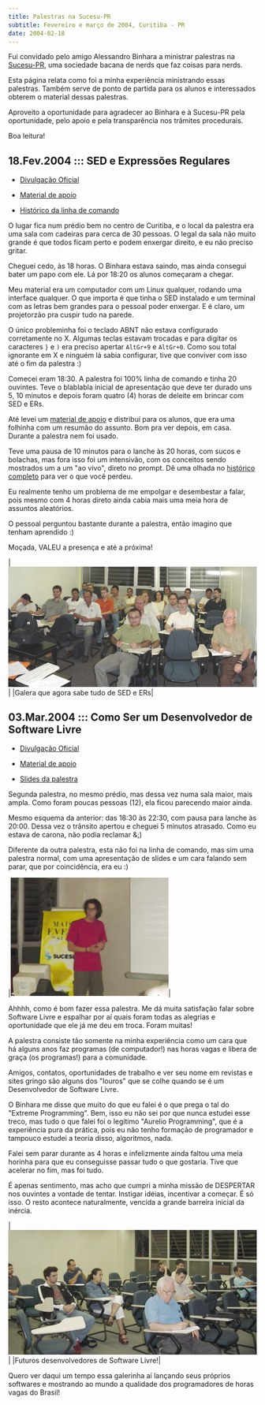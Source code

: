 ```yaml
---
title: Palestras na Sucesu-PR
subtitle: Fevereiro e março de 2004, Curitiba - PR
date: 2004-02-18
---
```


Fui convidado pelo amigo Alessandro Binhara a ministrar
palestras na [Sucesu-PR](http://www.prsucesu.org.br), uma
sociedade bacana de nerds que faz coisas para nerds.

Esta página relata como foi a minha experiência ministrando
essas palestras. Também serve de ponto de partida para os
alunos e interessados obterem o material dessas palestras.

Aproveito a oportunidade para agradecer ao Binhara e à
Sucesu-PR pela oportunidade, pelo apoio e pela transparência
nos trâmites procedurais.

Boa leitura!

## 18.Fev.2004 ::: SED e Expressões Regulares 

 * [Divulgação Oficial](http://www.prsucesu.org.br/Palestras/MostrarCurso.Asp?Curso=16)

 * [Material de apoio](sucesu-seder-apoio.html)

 * [Histórico da linha de comando](sucesu-seder-prompt.html)

O lugar fica num prédio bem no centro de Curitiba, e o local da
palestra era uma sala com cadeiras para cerca de 30 pessoas. O legal
da sala não muito grande é que todos ficam perto e podem enxergar
direito, e eu não preciso gritar.

Cheguei cedo, às 18 horas. O Binhara estava saindo, mas ainda consegui
bater um papo com ele. Lá por 18:20 os alunos começaram a chegar.

Meu material era um computador com um Linux qualquer, rodando uma
interface qualquer. O que importa é que tinha o SED instalado e um
terminal com as letras bem grandes para o pessoal poder enxergar. E é
claro, um projetorzão pra cuspir tudo na parede.

O único probleminha foi o teclado ABNT não estava configurado
corretamente no X. Algumas teclas estavam trocadas e para digitar os
caracteres `}` e `)` era preciso apertar `AltGr+9` e
`AltGr+0`. Como sou total ignorante em X e ninguém lá sabia
configurar, tive que conviver com isso até o fim da palestra :)

Comecei eram 18:30. A palestra foi 100% linha de comando e tinha 20
ouvintes. Teve o blablabla inicial de apresentação que deve ter durado
uns 5, 10 minutos e depois foram quatro (4) horas de deleite em
brincar com SED e ERs.

Até levei um [material de apoio](sucesu-seder-apoio.html) e distribuí
para os alunos, que era uma folhinha com um resumão do assunto. Bom
pra ver depois, em casa. Durante a palestra nem foi usado.

Teve uma pausa de 10 minutos para o lanche às 20 horas, com sucos e
bolachas, mas fora isso foi um intensivão, com os conceitos sendo
mostrados um a um "ao vivo", direto no prompt. Dê uma olhada no
[histórico completo](sucesu-seder-prompt.html) para ver o que você
perdeu.

Eu realmente tenho um problema de me empolgar e desembestar a falar,
pois mesmo com 4 horas direto ainda cabia mais uma meia hora de
assuntos aleatórios.

O pessoal perguntou bastante durante a palestra, então imagino que
tenham aprendido :)

Moçada, VALEU a presença e até a próxima!

|![](sucesu-seder-turma.jpg)|
|Galera que agora sabe tudo de SED e ERs|

## 03.Mar.2004 ::: Como Ser um Desenvolvedor de Software Livre 

 * [Divulgação Oficial](http://www.prsucesu.org.br/Palestras/MostrarCurso.Asp?Curso=22)

 * [Material de apoio](sucesu-desenvolvedor-apoio.html)

 * [Slides da palestra](http://aurelio.net/curso/material/desenvolvedor/)

Segunda palestra, no mesmo prédio, mas dessa vez numa sala maior, mais
ampla. Como foram poucas pessoas (12), ela ficou parecendo maior
ainda.

Mesmo esquema da anterior: das 18:30 às 22:30, com pausa para lanche às
20:00. Dessa vez o trânsito apertou e cheguei 5 minutos atrasado. Como
eu estava de carona, não podia reclamar &;)

Diferente da outra palestra, esta não foi na linha de comando, mas sim
uma palestra normal, com uma apresentação de slides e um cara falando
sem parar, que por coincidência, era eu :)

|![](sucesu-desenvolvedor-aurelio.jpg)|

Ahhhh, como é bom fazer essa palestra. Me dá muita satisfação falar
sobre Software Livre e espalhar por aí quais foram todas as alegrias e
oportunidade que ele já me deu em troca. Foram muitas!

A palestra consiste tão somente na minha experiência como um cara que
há alguns anos faz programas (de computador!) nas horas vagas e libera
de graça (os programas!) para a comunidade.

Amigos, contatos, oportunidades de trabalho e ver seu nome em revistas
e sites gringo são alguns dos "louros" que se colhe quando se é um
Desenvolvedor de Software Livre.

O Binhara me disse que muito do que eu falei é o que prega o tal do
"Extreme Programming". Bem, isso eu não sei por que nunca estudei esse
treco, mas tudo o que falei foi o legítimo "Aurelio Programming", que
é a experiência pura da prática, pois eu não tenho formação de
programador e tampouco estudei a teoria disso, algoritmos, nada.

Falei sem parar durante as 4 horas e infelizmente ainda faltou uma
meia horinha para que eu conseguisse passar tudo o que gostaria. Tive
que acelerar no fim, mas foi tudo.

É apenas sentimento, mas acho que cumpri a minha missão de DESPERTAR
nos ouvintes a vontade de tentar. Instigar idéias, incentivar a
começar. É só isso. O resto acontece naturalmente, vencida a grande
barreira inicial da inércia.

|![](sucesu-desenvolvedor-turma.jpg)|
|Futuros desenvolvedores de Software Livre!|

Quero ver daqui um tempo essa galerinha aí lançando seus próprios
softwares e mostrando ao mundo a qualidade dos programadores de horas
vagas do Brasil!
